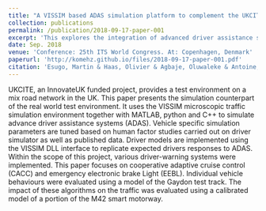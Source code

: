 ```yaml
---
title: "A VISSIM based ADAS simulation platform to complement the UKCITE real world connected vehicle test environment"
collection: publications
permalink: /publication/2018-09-17-paper-001
excerpt: 'This explores the integration of advanced driver assistance systems (ADAS) in real-world testing environments. A key component discussed is the Cooperative Adaptive Cruise Control (CACC) which enables vehicles in a platoon to maintain appropriate spacing and speed, using vehicle-to-vehicle communication to adjust to perturbations quickly. The paper also examines the impact of Emergency Electronic Brake Light (EEBL) systems which alert drivers to hard braking incidents ahead, even when the braking vehicle is not directly in sight. These systems are tested on a VISSIM-based simulation platform, which provides a detailed microscopic traffic simulation, integrating MATLAB, Python, and C++ for robust testing of ADAS functionalities under varied driving conditions.'
date: Sep. 2018
venue: 'Conference: 25th ITS World Congress. At: Copenhagen, Denmark'
paperurl: 'http://komehz.github.io/files/2018-09-17-paper-001.pdf'
citation: 'Esugo, Martin & Haas, Olivier & Agbaje, Oluwaleke & Antoine, Stephan & Matheo, Girbal. (2018). &quot;A VISSIM based ADAS simulation platform to complement the UKCITE real world connected vehicle test environment.&quot; <i>Conference: 25th ITS World Congress</i>'
---
```


UKCITE, an InnovateUK funded project, provides a test environment on a mix road network in the UK. This paper presents the simulation counterpart of the real world test environment. It uses the VISSIM microscopic traffic simulation environment together with MATLAB, python and C++ to simulate advance driver assistance systems (ADAS). Vehicle specific simulation parameters are tuned based on human factor studies carried out on driver simulator as well as published data. Driver models are implemented using the VISSIM DLL interface to replicate expected drivers responses to ADAS. Within the scope of this project, various driver-warning systems were implemented. This paper focuses on cooperative adaptive cruise control (CACC) and emergency electronic brake Light (EEBL). Individual vehicle behaviours were evaluated using a model of the Gaydon test track. The impact of these algorithms on the traffic was evaluated using a calibrated model of a portion of the M42 smart motorway.
